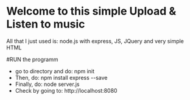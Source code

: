 # Welcome to this simple Upload & Listen to music

All that I just used is: node.js with express, JS, JQuery and very simple HTML

#RUN the programm
- go to directory and do: npm init
- Then, do: npm install express --save
- Finally, do: node server.js
- Check by going to: http://localhost:8080
